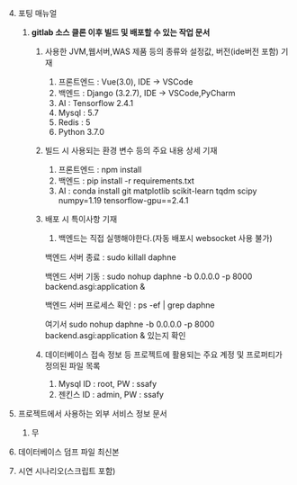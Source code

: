 4. 포팅 매뉴얼
    1. **gitlab 소스 클론 이후 빌드 및 배포할 수 있는 작업 문서**
        1. 사용한 JVM,웹서버,WAS 제품 등의 종류와 설정값, 버전(ide버전 포함) 기재
            1. 프론트엔드 : Vue(3.0), IDE → VSCode
            2. 백엔드 : Django (3.2.7), IDE → VSCode,PyCharm
            3. AI : Tensorflow 2.4.1
            4. Mysql : 5.7
            5. Redis : 5
            6. Python 3.7.0
            
        2. 빌드 시 사용되는 환경 변수 등의 주요 내용 상세 기재
            1. 프론트엔드 : npm install
            2. 백엔드 : pip install -r requirements.txt
            3. AI : conda install git matplotlib scikit-learn tqdm scipy numpy=1.19 tensorflow-gpu==2.4.1
            
        3. 배포 시 특이사항 기재
            1. 백엔드는 직접 실행해야한다.(자동 배포시 websocket 사용 불가) 
            
            백엔드 서버 종료 : sudo killall daphne
            
            백엔드 서버 기동 : sudo nohup daphne -b 0.0.0.0 -p 8000 backend.asgi:application &
            
            백엔드 서버 프로세스 확인 : ps -ef | grep daphne 
            
            여기서 sudo nohup daphne -b 0.0.0.0 -p 8000 backend.asgi:application & 있는지 확인
            
        4. 데이터베이스 접속 정보 등 프로젝트에 활용되는 주요 계정 및 프로퍼티가 정의된 파일 목록
            1. Mysql ID : root, PW : ssafy
            2. 젠킨스 ID : admin, PW : ssafy
            
5. 프로젝트에서 사용하는 외부 서비스 정보 문서
    1. 무
    
6. 데이터베이스 덤프 파일 최신본
  

        
7. 시연 시나리오(스크립트 포함)
  